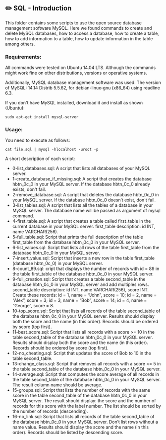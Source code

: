 ## :pencil2:  SQL - Introduction

This folder contains some scripts to use the open source database management software MySQL. Here we found commands to create and delete MySQL databases, how to access a database, how to create a table, how to add information to a table, how to update information in the table among others.

### Requirements:
All commands were tested on Ubuntu 14.04 LTS. Although the commands might work fine on other distributions, versions or operative systems.

Additionally, MySQL database management software was used. The version of MySQL: 14.14 Distrib 5.5.62, for debian-linux-gnu (x86_64) using readline 6.3.

If you don't have MySQL installed, download it and install as shown (Ubuntu):

    sudo apt-get install mysql-server

### Usage:
You need to execute as follows:

    cat file.sql | mysql -hlocalhost -uroot -p



A short description of each script:
+ 0-list_databases.sql: A script that lists all databases of your MySQL server.
+ 1-create_database_if_missing.sql: A script that creates the database hbtn_0c_0 in your MySQL server. If the database hbtn_0c_0 already exists, don't fail.
+ 2-remove_database.sql: A script that deletes the database hbtn_0c_0 in your MySQL server. If the database hbtn_0c_0 doesn’t exist, don't fail.
+ 3-list_tables.sql: A script that lists all the tables of a database in your MySQL server. The database name will be passed as argument of mysql command.
+ 4-first_table.sql: A script that creates a table called first_table in the current database in your MySQL server. first_table description: id INT, name VARCHAR(256).
+ 5-full_table.sql: Script that prints the full description of the table first_table from the database hbtn_0c_0 in your MySQL server.
+ 6-list_values.sql: Script that lists all rows of the table first_table from the database hbtn_0c_0 in your MySQL server.
+ 7-insert_value.sql: Script that inserts a new row in the table first_table (database hbtn_0c_0) in your MySQL server.
+ 8-count_89.sql: cript that displays the number of records with id = 89 in the table first_table of the database hbtn_0c_0 in your MySQL server.
+ 9-full_creation.sql: Script that creates a table second_table in the database hbtn_0c_0 in your MySQL server and add multiples rows. second_table description:
id INT, name VARCHAR(256), score INT. Create these records: id = 1, name = “John”, score = 10; id = 2, name = “Alex”, score = 3; id = 3, name = “Bob”, score = 14; id = 4, name = “George”, score = 8.
+ 10-top_score.sql: Script that lists all records of the table second_table of the database hbtn_0c_0 in your MySQL server. Results should display both the score and the name (in this order). Records should be ordered by score (top first).
+ 11-best_score.sql: Script that lists all records with a score >= 10 in the table second_table of the database hbtn_0c_0 in your MySQL server. Results should display both the score and the name (in this order). Records should be ordered by score (top first).
+ 12-no_cheating.sql: Script that updates the score of Bob to 10 in the table second_table.
+ 13-change_class.sql: Script that removes all records with a score <= 5 in the table second_table of the database hbtn_0c_0 in your MySQL server.
+ 14-average.sql: Script that computes the score average of all records in the table second_table of the database hbtn_0c_0 in your MySQL server. The result column name should be average.
+ 15-groups.sql: Script that lists the number of records with the same score in the table second_table of the database hbtn_0c_0 in your MySQL server. The result should display: the score and the number of records for this score with the label number. The list should be sorted by the number of records (descending).
+ 16-no_link.sql: Script that lists all records of the table second_table of the database hbtn_0c_0 in your MySQL server. Don’t list rows without a name value. Results should display the score and the name (in this order). Records should be listed by descending score.
<!--stackedit_data:
eyJoaXN0b3J5IjpbLTIwOTI5NzQzMTZdfQ==
-->